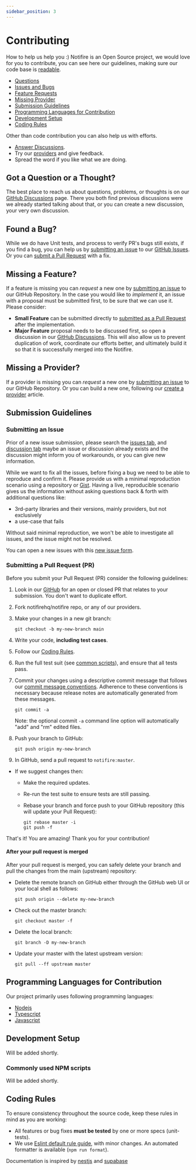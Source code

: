 ```yaml
---
sidebar_position: 3
---
```


# Contributing

How to help us help you :) Notifire is an Open Source project, we would love for you to contribute,
you can see here our guidelines, making sure our code base is [readable](https://en.wikipedia.org/wiki/Code_Reading).

- [Questions](#question)
- [Issues and Bugs](#issue)
- [Feature Requests](#feature)
- [Missing Provider](#provider)
- [Submission Guidelines](#submit)
- [Programming Languages for Contribution](#language)
- [Development Setup](#development)
- [Coding Rules](#rules)

Other than code contribution you can also help us with efforts.
- [Answer Discussions][github-discussions].
- Try our [providers][providers-list] and give feedback.
- Spread the word if you like what we are doing.


## <a name="question"></a> Got a Question or a Thought?

The best place to reach us about questions, problems, or thoughts is on our [GitHub Discussions][github-discussions] page. 
There you both find previous discussions were we already started talking about that, or you can create a new discussion, your very own discussion.

## <a name="issue"></a> Found a Bug?

While we do have Unit tests, and process to verify PR's bugs still exists, if you find a bug, you can help us by
[submitting an issue](#submit-issue) to our [GitHub Issues][github-issues]. Or you can
[submit a Pull Request](#submit-pr) with a fix.

## <a name="feature"></a> Missing a Feature?

If a feature is missing you can _request_ a new one by [submitting an issue](#submit-issue) to our GitHub
Repository. In the case you would like to _implement_ it, an issue with a proposal must be submitted first, to be sure that we can use it.
Please consider:

- **Small Feature** can be submitted directly to [submitted as a Pull Request](#submit-pr) after the implementation.
- **Major Feature** proposal needs to be discussed first, so open a discussion in our [GitHub Discussions][github-discussions].
  This will also allow us to prevent duplication of work, coordinate our efforts better, and ultimately build it so that it is successfully merged into the Notifire.


## <a name="provider"></a> Missing a Provider?

If a provider is missing you can _request_ a new one by [submitting an issue](#submit-issue) to our GitHub
Repository. Or you can build a new one, following our [create a provider](create-provider.md) article.

## <a name="submit"></a> Submission Guidelines

### <a name="submit-issue"></a> Submitting an Issue

Prior of a new issue submission, please search the [issues tab][github-issues], and [discussion tab][github-discussions] maybe an issue or discussion already exists and the discussion might inform you of workarounds, or you can give new information.

While we want to fix all the issues, before fixing a bug we need to be able to reproduce and confirm it. 
Please provide us with a minimal reproduction scenario using a repository or [Gist](https://gist.github.com/). Having a live, reproducible scenario gives us the information without asking questions back & forth with additional questions like:

- 3rd-party libraries and their versions, mainly providers, but not exclusively
- a use-case that fails

Without said minimal reproduction, we won't be able to investigate all issues, and the issue might not be resolved.

You can open a new issues with this [new issue form](https://github.com/notifirehq/notifire/issues/new).

### <a name="submit-pr"></a> Submitting a Pull Request (PR)

Before you submit your Pull Request (PR) consider the following guidelines:

1. Look in our [GitHub](https://github.com/notifirehq/notifire/pulls) for an open or closed PR
   that relates to your submission. You don't want to duplicate effort.
1. Fork notifirehq/notifire repo, or any of our providers.
1. Make your changes in a new git branch:

   ```shell
   git checkout -b my-new-branch main
   ```

1. Write your code, **including test cases**.
1. Follow our [Coding Rules](#rules).
1. Run the full test suit (see [common scripts](#common-scripts)),
   and ensure that all tests pass.
1. Commit your changes using a descriptive commit message that follows our
   [commit message conventions](#commit). Adherence to these conventions
   is necessary because release notes are automatically generated from these messages.

   ```shell
   git commit -a
   ```

   Note: the optional commit `-a` command line option will automatically "add" and "rm" edited files.

1. Push your branch to GitHub:

   ```shell
   git push origin my-new-branch
   ```

1. In GitHub, send a pull request to `notifire:master`.

- If we suggest changes then:

    - Make the required updates.
    - Re-run the test suite to ensure tests are still passing.
    - Rebase your branch and force push to your GitHub repository (this will update your Pull Request):

      ```shell
      git rebase master -i
      git push -f
      ```

That's it! You are amazing! Thank you for your contribution!

#### After your pull request is merged

After your pull request is merged, you can safely delete your branch and pull the changes
from the main (upstream) repository:

- Delete the remote branch on GitHub either through the GitHub web UI or your local shell as follows:

  ```shell
  git push origin --delete my-new-branch
  ```

- Check out the master branch:

  ```shell
  git checkout master -f
  ```

- Delete the local branch:

  ```shell
  git branch -D my-new-branch
  ```

- Update your master with the latest upstream version:

  ```shell
  git pull --ff upstream master
  ```
## <a name="language"></a> Programming Languages for Contribution

Our project primarily uses following programming languages:

- [Nodejs](https://nodejs.org/en/)
- [Typescript](https://www.typescriptlang.org/)
- [Javascript](https://developer.mozilla.org/en-US/docs/Web/JavaScript)

## <a name="development"></a> Development Setup

Will be added shortly.

### <a name="common-scripts"></a>Commonly used NPM scripts

Will be added shortly.

## <a name="rules"></a> Coding Rules

To ensure consistency throughout the source code, keep these rules in mind as you are working:

- All features or bug fixes **must be tested** by one or more specs (unit-tests).
- We use [Eslint default rule guide][js-style-guide], with minor changes. 
  An automated formatter is available (`npm run format`).

Documentation is inspired by [nestjs](https://github.com/nestjs/nest) and [supabase](https://github.com/supabase/supabase) 

[github-issues]: https://github.com/notifirehq/notifire/issues
[github-discussions]: https://github.com/notifirehq/notifire/discussions
[js-style-guide]: https://eslint.org/docs/rules/
[providers-list]: https://www.notifire.co/providers-list
